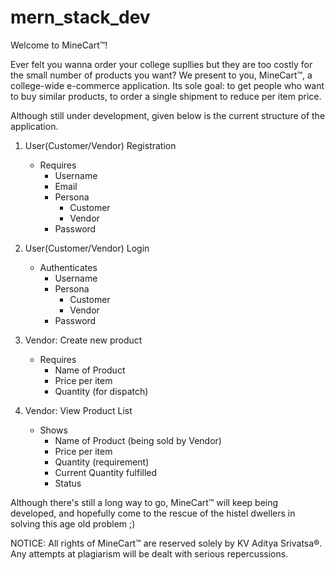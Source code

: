 # mern_stack_dev
Welcome to MineCart™!

Ever felt you wanna order your college supllies but they are too costly for the small number of products you want? We present to you, MineCart™, a college-wide e-commerce application.
Its sole goal: to get people who want to buy similar products, to order a single shipment to reduce per item price.

Although still under development, given below is the current structure of the application.

1. User(Customer/Vendor) Registration
	- Requires
		- Username
		- Email
		- Persona
			- Customer
			- Vendor
		- Password

2. User(Customer/Vendor) Login
	- Authenticates
		- Username
		- Persona
			- Customer
			- Vendor
		- Password
		
3. Vendor: Create new product
	- Requires
		- Name of Product
		- Price per item
		- Quantity (for dispatch)

4. Vendor: View Product List
	- Shows 
		- Name of Product (being sold by Vendor)
		- Price per item
		- Quantity (requirement)
		- Current Quantity fulfilled
		- Status

Although there's still a long way to go, MineCart™ will keep being developed, and hopefully 
come to the rescue of the histel dwellers in solving this age old problem ;)

NOTICE: All rights of MineCart™ are reserved solely by KV Aditya Srivatsa®. Any attempts at 
		plagiarism will be dealt with serious repercussions.
